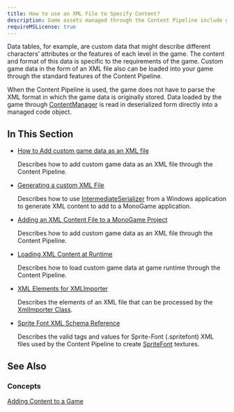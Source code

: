 ```yaml
---
title: How to use an XML File to Specify Content?
description: Game assets managed through the Content Pipeline include graphic items such as textures, models and meshes; sound files such as dialogue or music; and custom data that governs the behavior of the game.
requireMSLicense: true
---
```


Data tables, for example, are custom data that might describe different characters’ attributes or the features of each level in the game. The content and format of this data is specific to the requirements of the game. Custom game data in the form of an XML file also can be loaded into your game through the standard features of the Content Pipeline.

When the Content Pipeline is used, the game does not have to parse the XML format in which the game data is originally stored. Data loaded by the game through [ContentManager](xref:Microsoft.Xna.Framework.Content.ContentManager) is read in deserialized form directly into a managed code object.

## In This Section

- [How to Add custom game data as an XML file](HowTo_Add_XML.md)

    Describes how to add custom game data as an XML file through the Content Pipeline.

- [Generating a custom XML File](HowTo_GenerateCustomXML.md)

    Describes how to use [IntermediateSerializer](xref:Microsoft.Xna.Framework.Content.Pipeline.Serialization.Intermediate.IntermediateSerializer) from a Windows application to generate XML content to add to a MonoGame application.

- [Adding an XML Content File to a MonoGame Project](HowTo_GameContent_Add.md)

    Describes how to add custom game data as an XML file through the Content Pipeline.

- [Loading XML Content at Runtime](HowTo_Load_XML.md)

    Describes how to load custom game data at game runtime through the Content Pipeline.

- [XML Elements for XMLImporter](../../whatis/content_pipeline/CP_XML_Elements.md)

    Describes the elements of an XML file that can be processed by the [XmlImporter Class](xref:Microsoft.Xna.Framework.Content.Pipeline.XmlImporter).

- [Sprite Font XML Schema Reference](../../whatis/content_pipeline/CP_SpriteFontSchema.md)

    Describes the valid tags and values for Sprite-Font (.spritefont) XML files used by the Content Pipeline to create [SpriteFont](xref:Microsoft.Xna.Framework.Graphics.SpriteFont) textures.

## See Also

### Concepts

[Adding Content to a Game](./HowTo_GameContent_Add.md)
